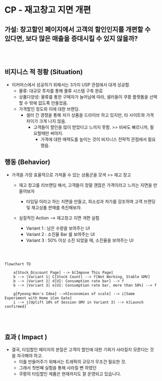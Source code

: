 # CP - 재고창고 지면 개편

## 가설: 창고할인 페이지에서 고객의 할인인지를 개편할 수 있다면, 보다 많은 매출을 증대시킬 수 있지 않을까?

<br><br>

## 비지니스 적 정황 (Situation)
* 이커머스에서 성공하기 위해서는 3가지 USP 관점에서 대게 성공함.
  * 물류: 대규모 투자를 통해 물류 시스템 구축 완료
  * 상품다양성: 물류를 통한 구매자가 늘어남에 따라, 셀러들이 쿠팡 플랫폼을 선택할 수 밖에 없도록 만들었음.
  * 가격할인 정도와 이에 대한 브랜딩.
    * 셀러 간 경쟁을 통해 저가 상품을 드라이브 하고 있지만, 타 사이트와 가격차이가 크게 나지 않음.
      * 고객들이 할인을 많이 받았다고 느끼지 못함. >> 비싸도 빠르니까, 필요할때만 써야지.
        * 가격에 대한 매력도를 높이는 것이 비지니스 전략적 관점에서 필요했음.


## 행동 (Behavior)
* 가격을 가장 효율적으로 가져올 수 있는 상품군을 모색 >> 재고 창고
  * 재고 창고를 리브랜딩 해서, 고객들이 정말 괜찮은 가격이라고 느끼는 지면을 만들어보자
    * 타임딜 이라고 하는 지면을 만들고, 희소성과 저가를 강조하여 고객 브랜딩 및 재고상품 판매를 촉진해보자.

  * 실질적인 Action --> 재고창고 지면 개편 실험
    * Variant 1 : 남은 수량을 보여주는 UI
    * Variant 2 : 소진율 Bar 를 보여주는 UI
    * Variant 3 : 50% 이상 소진 되었을 때, 소진율을 보여주는 UI

<br><br>

```mermaid
flowchart TD

    a[Stock_Discount Page] --> b[Impove This Page]
    b --> |Variant 1| C[Stock Count] --> f[Not Working, Stable GMV]
    b --> |Variant 2| d[UI: Consumption rate bar] --> f
    b --> |Variant 3| e[UI: Consumption rate bar, more than 50%] --> f
    
    g[Pyeong-Won's Idea] -->h[economies of scale] --> i[Same Experiment with Home iCon Gate]
    i --> j[Uplift 10% of Session GMV in Variant 3] --> k[Launch confirmed]

```
<br><br>

## 효과 ( Impact )
  * 결국, 타임할인 페이지의 본질은 고객이 할인에 대한 기회가 사라질지 모른다는 것을 자극해야 하고.
    * 이를 만들어주기 위해서는 트래픽의 규모가 무조건 필요한 것.
    * 그래서 첫번째 실험을 통해 사라질 뻔 하였던 
    * 쿠팡의 타임할인 제품은 현재까지도 잘 운영되고 있습니다.
